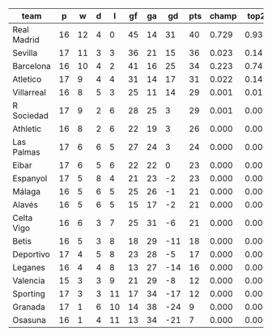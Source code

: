 |    team     | p  | w  | d | l  | gf | ga | gd  | pts | champ | top2  | top3  | top4  |  5-7  | bot4  | bot3  | bot2  |
|-------------|----|----|---|----|----|----|-----|-----|-------|-------|-------|-------|-------|-------|-------|-------|
| Real Madrid | 16 | 12 | 4 |  0 | 45 | 14 |  31 |  40 | 0.729 | 0.938 | 0.986 | 0.997 | 0.003 | 0.000 | 0.000 | 0.000|
| Sevilla     | 17 | 11 | 3 |  3 | 36 | 21 |  15 |  36 | 0.023 | 0.141 | 0.449 | 0.736 | 0.239 | 0.000 | 0.000 | 0.000|
| Barcelona   | 16 | 10 | 4 |  2 | 41 | 16 |  25 |  34 | 0.223 | 0.743 | 0.916 | 0.977 | 0.023 | 0.000 | 0.000 | 0.000|
| Atletico    | 17 |  9 | 4 |  4 | 31 | 14 |  17 |  31 | 0.022 | 0.149 | 0.485 | 0.763 | 0.215 | 0.000 | 0.000 | 0.000|
| Villarreal  | 16 |  8 | 5 |  3 | 25 | 11 |  14 |  29 | 0.001 | 0.017 | 0.084 | 0.240 | 0.544 | 0.000 | 0.000 | 0.000|
| R Sociedad  | 17 |  9 | 2 |  6 | 28 | 25 |   3 |  29 | 0.001 | 0.009 | 0.049 | 0.157 | 0.545 | 0.001 | 0.000 | 0.000|
| Athletic    | 16 |  8 | 2 |  6 | 22 | 19 |   3 |  26 | 0.000 | 0.002 | 0.015 | 0.052 | 0.364 | 0.003 | 0.001 | 0.000|
| Las Palmas  | 17 |  6 | 6 |  5 | 27 | 24 |   3 |  24 | 0.000 | 0.000 | 0.004 | 0.016 | 0.203 | 0.011 | 0.003 | 0.000|
| Eibar       | 17 |  6 | 5 |  6 | 22 | 22 |   0 |  23 | 0.000 | 0.001 | 0.005 | 0.020 | 0.233 | 0.010 | 0.002 | 0.001|
| Espanyol    | 17 |  5 | 8 |  4 | 21 | 23 |  -2 |  23 | 0.000 | 0.000 | 0.002 | 0.009 | 0.169 | 0.015 | 0.004 | 0.001|
| Málaga      | 16 |  5 | 6 |  5 | 25 | 26 |  -1 |  21 | 0.000 | 0.000 | 0.001 | 0.004 | 0.084 | 0.051 | 0.017 | 0.003|
| Alavés      | 16 |  5 | 6 |  5 | 15 | 17 |  -2 |  21 | 0.000 | 0.000 | 0.003 | 0.019 | 0.208 | 0.014 | 0.003 | 0.000|
| Celta Vigo  | 16 |  6 | 3 |  7 | 25 | 31 |  -6 |  21 | 0.000 | 0.000 | 0.002 | 0.008 | 0.125 | 0.031 | 0.010 | 0.002|
| Betis       | 16 |  5 | 3 |  8 | 18 | 29 | -11 |  18 | 0.000 | 0.000 | 0.000 | 0.000 | 0.014 | 0.232 | 0.107 | 0.035|
| Deportivo   | 17 |  4 | 5 |  8 | 23 | 28 |  -5 |  17 | 0.000 | 0.000 | 0.000 | 0.001 | 0.023 | 0.154 | 0.063 | 0.020|
| Leganes     | 16 |  4 | 4 |  8 | 13 | 27 | -14 |  16 | 0.000 | 0.000 | 0.000 | 0.000 | 0.004 | 0.424 | 0.221 | 0.083|
| Valencia    | 15 |  3 | 3 |  9 | 21 | 29 |  -8 |  12 | 0.000 | 0.000 | 0.000 | 0.000 | 0.005 | 0.377 | 0.201 | 0.079|
| Sporting    | 17 |  3 | 3 | 11 | 17 | 34 | -17 |  12 | 0.000 | 0.000 | 0.000 | 0.000 | 0.000 | 0.778 | 0.602 | 0.321|
| Granada     | 17 |  1 | 6 | 10 | 14 | 38 | -24 |   9 | 0.000 | 0.000 | 0.000 | 0.000 | 0.000 | 0.942 | 0.864 | 0.698|
| Osasuna     | 16 |  1 | 4 | 11 | 13 | 34 | -21 |   7 | 0.000 | 0.000 | 0.000 | 0.000 | 0.000 | 0.958 | 0.902 | 0.757|
